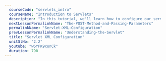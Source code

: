 ```yaml
---
  courseCode: "servlets_intro"
  courseName: "Introduction to Servlets"
  description: "In this tutorial, we'll learn how to configure our servlets using XML instead of annotations."
  nextLessonPermalinkName: "The-POST-Method-and-Passing-Parameters"
  permalinkName: "Servlet-XML-Configuration"
  prevLessonPermalinkName: "Understanding-the-Servlet"
  title: "Servlet XML Configuration"
  unitSlNo: "2.2"
  youtube: "w6YPK9xunCk"
  duration: 790
---
```

